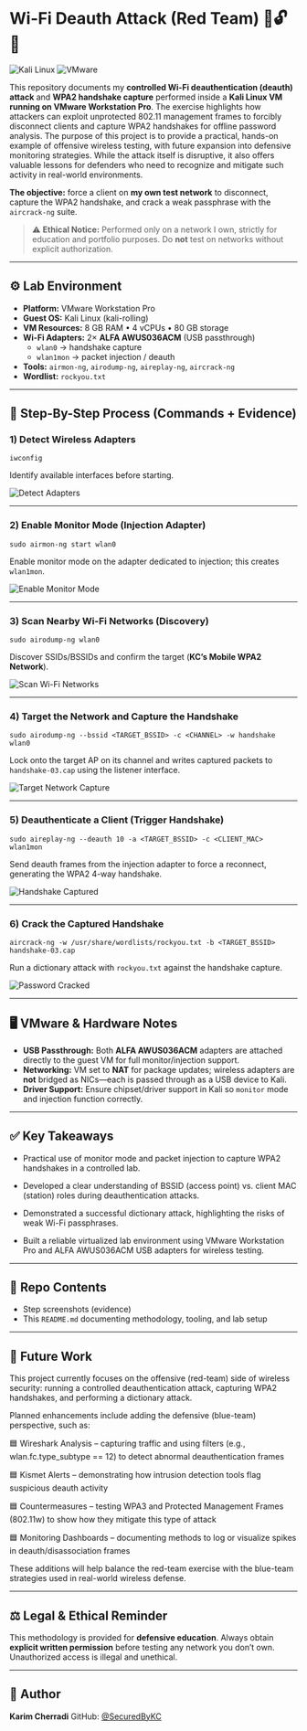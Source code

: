# Wi-Fi Deauth Attack (Red Team) 🔴🔓📡
![Kali Linux](https://img.shields.io/badge/Tested%20On-Kali%20Linux%202025.1-blue?logo=kalilinux)
![VMware](https://img.shields.io/badge/Platform-VMware%20Workstation-lightgrey?logo=vmware)

This repository documents my **controlled Wi-Fi deauthentication (deauth) attack** and **WPA2 handshake capture** performed inside a **Kali Linux VM running on VMware Workstation Pro**. The exercise highlights how attackers can exploit unprotected 802.11 management frames to forcibly disconnect clients and capture WPA2 handshakes for offline password analysis. The purpose of this project is to provide a practical, hands-on example of offensive wireless testing, with future expansion into defensive monitoring strategies. While the attack itself is disruptive, it also offers valuable lessons for defenders who need to recognize and mitigate such activity in real-world environments.

**The objective:** force a client on **my own test network** to disconnect, capture the WPA2 handshake, and crack a weak passphrase with the `aircrack-ng` suite.

> ⚠️ **Ethical Notice:** Performed only on a network I own, strictly for education and portfolio purposes. Do **not** test on networks without explicit authorization.

---

## ⚙️ Lab Environment

- **Platform:** VMware Workstation Pro  
- **Guest OS:** Kali Linux (kali-rolling)  
- **VM Resources:** 8 GB RAM • 4 vCPUs • 80 GB storage  
- **Wi-Fi Adapters:** 2× **ALFA AWUS036ACM** (USB passthrough)  
  - `wlan0` → handshake capture  
  - `wlan1mon` → packet injection / deauth  
- **Tools:** `airmon-ng`, `airodump-ng`, `aireplay-ng`, `aircrack-ng`  
- **Wordlist:** `rockyou.txt`  

---

## 📸 Step-By-Step Process (Commands + Evidence)

### 1) Detect Wireless Adapters
    iwconfig
Identify available interfaces before starting.

![Detect Adapters](https://github.com/SecuredByKC/Portfolio-DeauthAttack/raw/main/01_detect_wireless_adapters.png)

---

### 2) Enable Monitor Mode (Injection Adapter)
    sudo airmon-ng start wlan0
Enable monitor mode on the adapter dedicated to injection; this creates `wlan1mon`.

![Enable Monitor Mode](https://github.com/SecuredByKC/Portfolio-DeauthAttack/raw/main/03_enable_monitor_mode.png)

---

### 3) Scan Nearby Wi-Fi Networks (Discovery)
    sudo airodump-ng wlan0
Discover SSIDs/BSSIDs and confirm the target (**KC’s Mobile WPA2 Network**).

![Scan Wi-Fi Networks](https://github.com/SecuredByKC/Portfolio-DeauthAttack/raw/main/04_scan_wifi_networks.png)

---

### 4) Target the Network and Capture the Handshake
    sudo airodump-ng --bssid <TARGET_BSSID> -c <CHANNEL> -w handshake wlan0
Lock onto the target AP on its channel and writes captured packets to `handshake-03.cap` using the listener interface.

![Target Network Capture](https://github.com/SecuredByKC/Portfolio-DeauthAttack/raw/main/05_target_network_airodump.png)

---

### 5) Deauthenticate a Client (Trigger Handshake)
    sudo aireplay-ng --deauth 10 -a <TARGET_BSSID> -c <CLIENT_MAC> wlan1mon
Send deauth frames from the injection adapter to force a reconnect, generating the WPA2 4-way handshake.

![Handshake Captured](https://github.com/SecuredByKC/Portfolio-DeauthAttack/raw/main/07_handshake_file_confirmed.png)

---

### 6) Crack the Captured Handshake
    aircrack-ng -w /usr/share/wordlists/rockyou.txt -b <TARGET_BSSID> handshake-03.cap
Run a dictionary attack with `rockyou.txt` against the handshake capture.

![Password Cracked](https://github.com/SecuredByKC/Portfolio-DeauthAttack/raw/main/08_password_cracked_aircrackng.png)

---

## 🖥️ VMware & Hardware Notes

- **USB Passthrough:** Both **ALFA AWUS036ACM** adapters are attached directly to the guest VM for full monitor/injection support.  
- **Networking:** VM set to **NAT** for package updates; wireless adapters are **not** bridged as NICs—each is passed through as a USB device to Kali.  
- **Driver Support:** Ensure chipset/driver support in Kali so `monitor` mode and injection function correctly.

---

## ✅ Key Takeaways

- Practical use of monitor mode and packet injection to capture WPA2 handshakes in a controlled lab.

- Developed a clear understanding of BSSID (access point) vs. client MAC (station) roles during deauthentication attacks.

- Demonstrated a successful dictionary attack, highlighting the risks of weak Wi-Fi passphrases.

- Built a reliable virtualized lab environment using VMware Workstation Pro and ALFA AWUS036ACM USB adapters for wireless testing.

---

## 📂 Repo Contents

- Step screenshots (evidence)  
- This `README.md` documenting methodology, tooling, and lab setup

---

## 🔮 Future Work

This project currently focuses on the offensive (red-team) side of wireless security: running a controlled deauthentication attack, capturing WPA2 handshakes, and performing a dictionary attack.

Planned enhancements include adding the defensive (blue-team) perspective, such as:

🟦 Wireshark Analysis – capturing traffic and using filters (e.g., wlan.fc.type_subtype == 12) to detect abnormal deauthentication frames

🟦 Kismet Alerts – demonstrating how intrusion detection tools flag suspicious deauth activity

🟦 Countermeasures – testing WPA3 and Protected Management Frames (802.11w) to show how they mitigate this type of attack

🟦 Monitoring Dashboards – documenting methods to log or visualize spikes in deauth/disassociation frames

These additions will help balance the red-team exercise with the blue-team strategies used in real-world wireless defense.

---

## ⚖️ Legal & Ethical Reminder

This methodology is provided for **defensive education**. Always obtain **explicit written permission** before testing any network you don’t own. Unauthorized access is illegal and unethical.

---

## 👤 Author

**Karim Cherradi**
GitHub: [@SecuredByKC](https://github.com/SecuredByKC)
